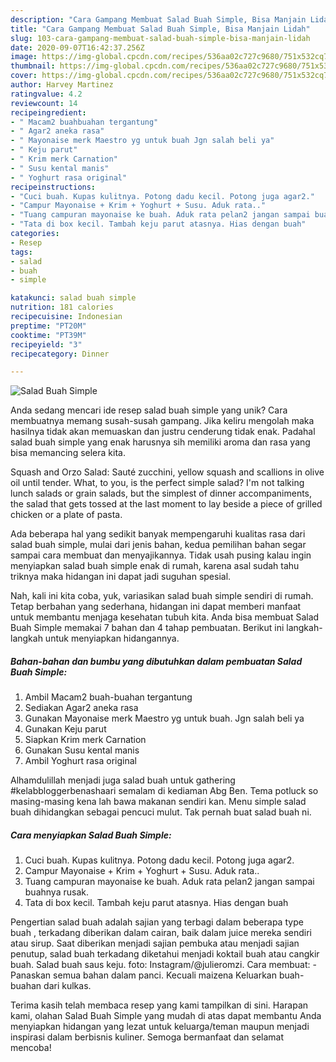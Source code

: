 ```yaml
---
description: "Cara Gampang Membuat Salad Buah Simple, Bisa Manjain Lidah"
title: "Cara Gampang Membuat Salad Buah Simple, Bisa Manjain Lidah"
slug: 103-cara-gampang-membuat-salad-buah-simple-bisa-manjain-lidah
date: 2020-09-07T16:42:37.256Z
image: https://img-global.cpcdn.com/recipes/536aa02c727c9680/751x532cq70/salad-buah-simple-foto-resep-utama.jpg
thumbnail: https://img-global.cpcdn.com/recipes/536aa02c727c9680/751x532cq70/salad-buah-simple-foto-resep-utama.jpg
cover: https://img-global.cpcdn.com/recipes/536aa02c727c9680/751x532cq70/salad-buah-simple-foto-resep-utama.jpg
author: Harvey Martinez
ratingvalue: 4.2
reviewcount: 14
recipeingredient:
- " Macam2 buahbuahan tergantung"
- " Agar2 aneka rasa"
- " Mayonaise merk Maestro yg untuk buah Jgn salah beli ya"
- " Keju parut"
- " Krim merk Carnation"
- " Susu kental manis"
- " Yoghurt rasa original"
recipeinstructions:
- "Cuci buah. Kupas kulitnya. Potong dadu kecil. Potong juga agar2."
- "Campur Mayonaise + Krim + Yoghurt + Susu. Aduk rata.."
- "Tuang campuran mayonaise ke buah. Aduk rata pelan2 jangan sampai buahnya rusak."
- "Tata di box kecil. Tambah keju parut atasnya. Hias dengan buah"
categories:
- Resep
tags:
- salad
- buah
- simple

katakunci: salad buah simple 
nutrition: 181 calories
recipecuisine: Indonesian
preptime: "PT20M"
cooktime: "PT39M"
recipeyield: "3"
recipecategory: Dinner

---
```



![Salad Buah Simple](https://img-global.cpcdn.com/recipes/536aa02c727c9680/751x532cq70/salad-buah-simple-foto-resep-utama.jpg)

Anda sedang mencari ide resep salad buah simple yang unik? Cara membuatnya memang susah-susah gampang. Jika keliru mengolah maka hasilnya tidak akan memuaskan dan justru cenderung tidak enak. Padahal salad buah simple yang enak harusnya sih memiliki aroma dan rasa yang bisa memancing selera kita.

Squash and Orzo Salad: Sauté zucchini, yellow squash and scallions in olive oil until tender. What, to you, is the perfect simple salad? I&#39;m not talking lunch salads or grain salads, but the simplest of dinner accompaniments, the salad that gets tossed at the last moment to lay beside a piece of grilled chicken or a plate of pasta.

Ada beberapa hal yang sedikit banyak mempengaruhi kualitas rasa dari salad buah simple, mulai dari jenis bahan, kedua pemilihan bahan segar sampai cara membuat dan menyajikannya. Tidak usah pusing kalau ingin menyiapkan salad buah simple enak di rumah, karena asal sudah tahu triknya maka hidangan ini dapat jadi suguhan spesial.


Nah, kali ini kita coba, yuk, variasikan salad buah simple sendiri di rumah. Tetap berbahan yang sederhana, hidangan ini dapat memberi manfaat untuk membantu menjaga kesehatan tubuh kita. Anda bisa membuat Salad Buah Simple memakai 7 bahan dan 4 tahap pembuatan. Berikut ini langkah-langkah untuk menyiapkan hidangannya.

<!--inarticleads1-->

##### Bahan-bahan dan bumbu yang dibutuhkan dalam pembuatan Salad Buah Simple:

1. Ambil  Macam2 buah-buahan tergantung
1. Sediakan  Agar2 aneka rasa
1. Gunakan  Mayonaise merk Maestro yg untuk buah. Jgn salah beli ya
1. Gunakan  Keju parut
1. Siapkan  Krim merk Carnation
1. Gunakan  Susu kental manis
1. Ambil  Yoghurt rasa original


Alhamdulillah menjadi juga salad buah untuk gathering #kelabbloggerbenashaari semalam di kediaman Abg Ben. Tema potluck so masing-masing kena lah bawa makanan sendiri kan. Menu simple salad buah dihidangkan sebagai pencuci mulut. Tak pernah buat salad buah ni. 

<!--inarticleads2-->

##### Cara menyiapkan Salad Buah Simple:

1. Cuci buah. Kupas kulitnya. Potong dadu kecil. Potong juga agar2.
1. Campur Mayonaise + Krim + Yoghurt + Susu. Aduk rata..
1. Tuang campuran mayonaise ke buah. Aduk rata pelan2 jangan sampai buahnya rusak.
1. Tata di box kecil. Tambah keju parut atasnya. Hias dengan buah


Pengertian salad buah adalah sajian yang terbagi dalam beberapa type buah , terkadang diberikan dalam cairan, baik dalam juice mereka sendiri atau sirup. Saat diberikan menjadi sajian pembuka atau menjadi sajian penutup, salad buah terkadang diketahui menjadi koktail buah atau cangkir buah. Salad buah saus keju. foto: Instagram/@julieromzi. Cara membuat: - Panaskan semua bahan dalam panci. Kecuali maizena Keluarkan buah-buahan dari kulkas. 

Terima kasih telah membaca resep yang kami tampilkan di sini. Harapan kami, olahan Salad Buah Simple yang mudah di atas dapat membantu Anda menyiapkan hidangan yang lezat untuk keluarga/teman maupun menjadi inspirasi dalam berbisnis kuliner. Semoga bermanfaat dan selamat mencoba!
